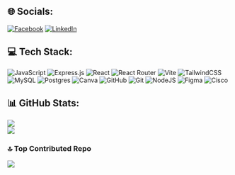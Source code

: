 
## 🌐 Socials:
[![Facebook](https://img.shields.io/badge/Facebook-%231877F2.svg?logo=Facebook&logoColor=white)](https://facebook.com/markclarde28) [![LinkedIn](https://img.shields.io/badge/LinkedIn-%230077B5.svg?logo=linkedin&logoColor=white)](https://linkedin.com/in/mark-clarde-b60a96273/) 

## 💻 Tech Stack:
![JavaScript](https://img.shields.io/badge/javascript-%23323330.svg?style=for-the-badge&logo=javascript&logoColor=%23F7DF1E) ![Express.js](https://img.shields.io/badge/express.js-%23404d59.svg?style=for-the-badge&logo=express&logoColor=%2361DAFB) ![React](https://img.shields.io/badge/react-%2320232a.svg?style=for-the-badge&logo=react&logoColor=%2361DAFB) ![React Router](https://img.shields.io/badge/React_Router-CA4245?style=for-the-badge&logo=react-router&logoColor=white) ![Vite](https://img.shields.io/badge/vite-%23646CFF.svg?style=for-the-badge&logo=vite&logoColor=white) ![TailwindCSS](https://img.shields.io/badge/tailwindcss-%2338B2AC.svg?style=for-the-badge&logo=tailwind-css&logoColor=white) ![MySQL](https://img.shields.io/badge/mysql-4479A1.svg?style=for-the-badge&logo=mysql&logoColor=white) ![Postgres](https://img.shields.io/badge/postgres-%23316192.svg?style=for-the-badge&logo=postgresql&logoColor=white) ![Canva](https://img.shields.io/badge/Canva-%2300C4CC.svg?style=for-the-badge&logo=Canva&logoColor=white) ![GitHub](https://img.shields.io/badge/github-%23121011.svg?style=for-the-badge&logo=github&logoColor=white) ![Git](https://img.shields.io/badge/git-%23F05033.svg?style=for-the-badge&logo=git&logoColor=white) ![NodeJS](https://img.shields.io/badge/node.js-6DA55F?style=for-the-badge&logo=node.js&logoColor=white) ![Figma](https://img.shields.io/badge/figma-%23F24E1E.svg?style=for-the-badge&logo=figma&logoColor=white) ![Cisco](https://img.shields.io/badge/cisco-%23049fd9.svg?style=for-the-badge&logo=cisco&logoColor=black)

## 📊 GitHub Stats:
![](https://github-readme-stats.vercel.app/api?username=markclarde&theme=dark&hide_border=false&include_all_commits=true&count_private=false)<br/>
![](https://github-readme-streak-stats.herokuapp.com/?user=markclarde&theme=dark&hide_border=false)<br/>

### 🔝 Top Contributed Repo
![](https://github-contributor-stats.vercel.app/api?username=markclarde&limit=5&theme=dark&combine_all_yearly_contributions=true)

<!-- Proudly created with GPRM ( https://gprm.itsvg.in ) -->

